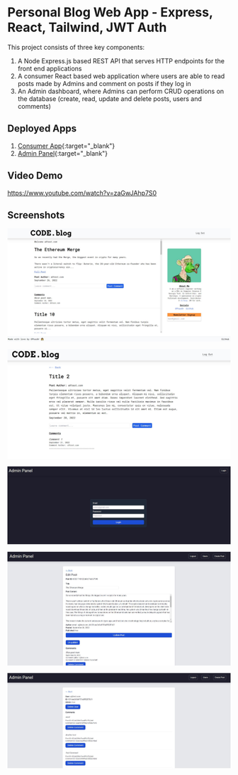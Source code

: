 # Personal Blog Web App - Express, React, Tailwind, JWT Auth

This project consists of three key components:
1. A Node Express.js based REST API that serves HTTP endpoints for the front end applications
2. A consumer React based web application where users are able to read posts made by Admins and comment on posts if they log in
3. An Admin dashboard, where Admins can perform CRUD operations on the database (create, read, update and delete posts, users and comments)

## Deployed Apps
1. [Consumer App](https://musical-cobbler-ca7f3c.netlify.app/){:target="_blank"}
2. [Admin Panel](https://famous-biscochitos-b827bd.netlify.app/){:target="_blank"}

## Video Demo
https://www.youtube.com/watch?v=zaGwJAhp7S0

## Screenshots

![Alt text](./screenshots/ConsumerAppHome.JPG?raw=true "Consumer App Home")

![Alt text](./screenshots/ConsumerPostDetail.JPG?raw=true "Consumer Post Detail")

![Alt text](./screenshots/AdminLogin.JPG?raw=true "Admin Login")

![Alt text](./screenshots/EditPostAdmin.JPG?raw=true "Editing a Post")

![Alt text](./screenshots/DeleteUser.JPG?raw=true "Delete a User")